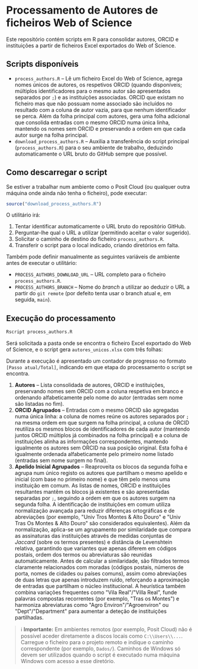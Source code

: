 # Processamento de Autores de ficheiros Web of Science

Este repositório contém scripts em R para consolidar autores, ORCID e instituições
a partir de ficheiros Excel exportados do Web of Science.

## Scripts disponíveis

- `process_authors.R` – Lê um ficheiro Excel do Web of Science, agrega nomes
  únicos de autores, os respetivos ORCID (quando disponíveis; múltiplos
  identificadores para o mesmo autor são apresentados separados por `;`) e as
  instituições associadas. ORCID que existam no ficheiro mas que não possuam
  nome associado são incluídos no resultado com a coluna de autor vazia, para
  que nenhum identificador se perca. Além da folha principal com autores,
  gera uma folha adicional que consolida entradas com o mesmo ORCID numa única
  linha, mantendo os nomes sem ORCID e preservando a ordem em que cada autor
  surge na folha principal.
- `download_process_authors.R` – Auxilia a transferência do script principal
  (`process_authors.R`) para o seu ambiente de trabalho, deduzindo
  automaticamente o URL bruto do GitHub sempre que possível.

## Como descarregar o script

Se estiver a trabalhar num ambiente como o Posit Cloud (ou qualquer outra
máquina onde ainda não tenha o ficheiro), pode executar:

```r
source("download_process_authors.R")
```

O utilitário irá:

1. Tentar identificar automaticamente o URL bruto do repositório GitHub.
2. Perguntar-lhe qual o URL a utilizar (permitindo aceitar o valor sugerido).
3. Solicitar o caminho de destino do ficheiro `process_authors.R`.
4. Transferir o script para o local indicado, criando diretórios em falta.

Também pode definir manualmente as seguintes variáveis de ambiente antes de
executar o utilitário:

- `PROCESS_AUTHORS_DOWNLOAD_URL` – URL completo para o ficheiro `process_authors.R`.
- `PROCESS_AUTHORS_BRANCH` – Nome do *branch* a utilizar ao deduzir o URL a
  partir do `git remote` (por defeito tenta usar o branch atual e, em seguida,
  `main`).

## Execução do processamento

```bash
Rscript process_authors.R
```

Será solicitada a pasta onde se encontra o ficheiro Excel exportado do Web of
Science, e o script gera `autores_unicos.xlsx` com três folhas:

Durante a execução é apresentado um contador de progresso no formato
`[Passo atual/Total]`, indicando em que etapa do processamento o script se
encontra.

1. **Autores** – Lista consolidada de autores, ORCID e instituições, preservando
   nomes sem ORCID com a coluna respetiva em branco e ordenando
   alfabeticamente pelo nome do autor (entradas sem nome são listadas no fim).
2. **ORCID Agrupados** – Entradas com o mesmo ORCID são agregadas numa única
   linha: a coluna de nomes reúne os autores separados por `;` na mesma ordem
   em que surgem na folha principal, a coluna de ORCID reutiliza os mesmos
   blocos de identificadores de cada autor (mantendo juntos ORCID múltiplos
   já combinados na folha principal) e a coluna de instituições alinha as
   informações correspondentes, mantendo igualmente os autores sem ORCID na sua
   posição original. Esta folha é igualmente ordenada alfabeticamente pelo
   primeiro nome listado (entradas sem nome surgem no final).
3. **Apelido Inicial Agrupados** – Reaproveita os blocos da segunda folha e
   agrupa num único registo os autores que partilham o mesmo apelido e inicial
   (com base no primeiro nome) e que têm pelo menos uma instituição em comum.
   As listas de nomes, ORCID e instituições resultantes mantêm os blocos já
   existentes e são apresentadas separadas por `;`, seguindo a ordem em que os
   autores surgem na segunda folha. A identificação de instituições em comum
   utiliza normalização avançada para reduzir diferenças ortográficas e de
   abreviações (por exemplo, "Univ Tros Montes & Alto Douro" e "Univ Tras Os
   Montes & Alto Douro" são considerados equivalentes). Além da normalização,
   aplica-se um agrupamento por similaridade que compara as assinaturas das
   instituições através de medidas conjuntas de *Jaccard* (sobre os termos
   presentes) e distância de Levenshtein relativa, garantindo que variantes que
   apenas diferem em códigos postais, ordem dos termos ou abreviaturas são
   reunidas automaticamente. Antes de calcular a similaridade, são filtrados
   termos claramente relacionados com moradas (códigos postais, números de
   porta, nomes de cidades ou países comuns), assim como abreviações de duas
   letras que apenas introduzem ruído, reforçando a aproximação de entradas que
   partilham o núcleo institucional. A heurística também combina variações
   frequentes como "Vila Real"/"Villa Real", funde palavras compostas
   recorrentes (por exemplo, "Tras os Montes") e harmoniza abreviaturas como
   "Agro Environ"/"Agroenviron" ou "Dept"/"Department" para aumentar a deteção
   de instituições partilhadas.

> ℹ️ **Importante:** Em ambientes remotos (por exemplo, Posit Cloud) não é
> possível aceder diretamente a discos locais como `C:\\Users\\...`. Carregue o
> ficheiro para o projeto remoto e indique o caminho correspondente (por
> exemplo, `Dados/`). Caminhos de Windows só devem ser utilizados quando o
> script é executado numa máquina Windows com acesso a esse diretório.
